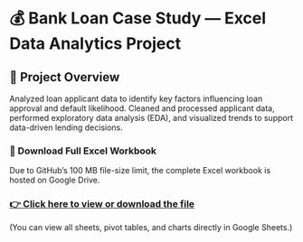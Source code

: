 # 💰 Bank Loan Case Study — Excel Data Analytics Project
## 📄 Project Overview

Analyzed loan applicant data to identify key factors influencing loan approval and default likelihood.
Cleaned and processed applicant data, performed exploratory data analysis (EDA), and visualized trends to support data-driven lending decisions.

### 📂 Download Full Excel Workbook

Due to GitHub’s 100 MB file-size limit, the complete Excel workbook is hosted on Google Drive.

### [👉 Click here to view or download the file](https://docs.google.com/spreadsheets/d/1DSq8tc1LocrdfAd1t06fTv8cY3spjlk6/edit?usp=sharing&ouid=104493935487302417309&rtpof=true&sd=true)

(You can view all sheets, pivot tables, and charts directly in Google Sheets.)
